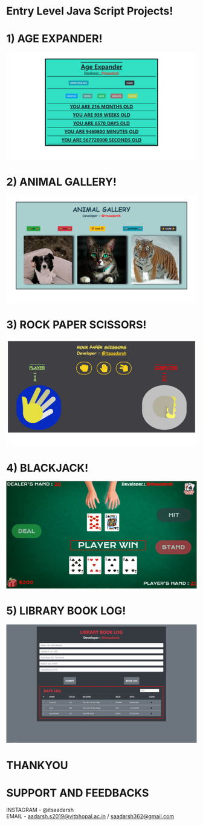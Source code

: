 # Entry Level Java Script Projects!  
# 1) AGE EXPANDER!  
![](img/ae.png)  
# 2) ANIMAL GALLERY!
![](img/ag.png)
# 3) ROCK PAPER SCISSORS!  
![](img/rps.png)  
# 4) BLACKJACK!
![](img/bj.png) 
# 5) LIBRARY BOOK LOG!
![](img/liblog.jpg) 
# THANKYOU
# SUPPORT AND FEEDBACKS
INSTAGRAM - @itsaadarsh  
EMAIL - aadarsh.s2019@vitbhopal.ac.in / saadarsh362@gmail.com

